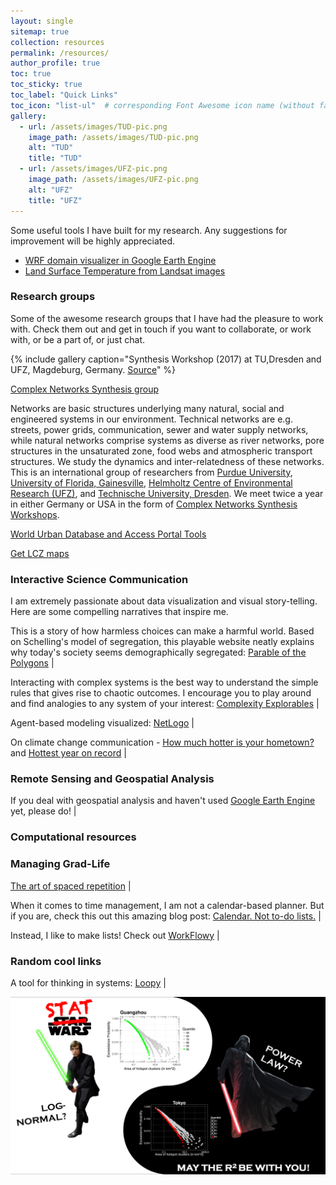 ```yaml
---
layout: single
sitemap: true
collection: resources
permalink: /resources/
author_profile: true
toc: true
toc_sticky: true
toc_label: "Quick Links"
toc_icon: "list-ul"  # corresponding Font Awesome icon name (without fa prefix)
gallery:
  - url: /assets/images/TUD-pic.png
    image_path: /assets/images/TUD-pic.png
    alt: "TUD"
    title: "TUD"
  - url: /assets/images/UFZ-pic.png
    image_path: /assets/images/UFZ-pic.png
    alt: "UFZ"
    title: "UFZ"
---
```


Some useful tools I have built for my research. Any suggestions for improvement will be highly appreciated.

* [WRF domain visualizer in Google Earth Engine](https://code.earthengine.google.com/b49019fd1f97e7313b143992a717726c)
* [Land Surface Temperature from Landsat images](https://code.earthengine.google.com/36460b55b5c8688d50e27cbb073a0ef9)

### Research groups

Some of the awesome research groups that I have had the pleasure to work with. Check them out and get in touch if you want to collaborate, or work with, or be a part of, or just chat.

{% include gallery caption="Synthesis Workshop (2017) at TU,Dresden and UFZ, Magdeburg, Germany. <a href="https://www.ufz.de/cawr/index.php?en=41799">Source</a>" %}

[Complex Networks Synthesis group](https://www.ufz.de/cawr/index.php?en=43129)

Networks are basic structures underlying many natural, social and engineered systems in our environment. Technical networks are e.g. streets, power grids, communication, sewer and water supply networks, while natural networks comprise systems as diverse as river networks, pore structures in the unsaturated zone, food webs and atmospheric transport structures. We study the dynamics and inter-relatedness of these networks. This is an international group of researchers from [Purdue University](www.purdue.edu), [University of Florida, Gainesville](http://www.ufl.edu/), [Helmholtz Centre of Environmental Research (UFZ)](https://www.ufz.de/cawr/), and [Technische University, Dresden](https://tu-dresden.de/). We meet twice a year in either Germany or USA in the form of [Complex Networks Synthesis Workshops](https://www.ufz.de/cawr/index.php?en=42471). 

[World Urban Database and Access Portal Tools](http://www.wudapt.org/)



[Get LCZ maps](https://wudapt.cs.purdue.edu/wudaptTools/default/getlcz)



### Interactive Science Communication

I am extremely passionate about data visualization and visual story-telling. Here are some compelling narratives that inspire me.

This is a story of how harmless choices can make a harmful world. Based on Schelling's model of segregation, this playable website neatly explains why today's society seems demographically segregated: [Parable of the Polygons](https://ncase.me/polygons/) |

Interacting with complex systems is the best way to understand the simple rules that gives rise to chaotic outcomes. I encourage you to play around and find analogies to any system of your interest: [Complexity Explorables](http://www.complexity-explorables.org/) |

Agent-based modeling visualized: [NetLogo](https://ccl.northwestern.edu/netlogo/) |

On climate change communication - [How much hotter is your hometown?](https://www.nytimes.com/interactive/2018/08/30/climate/how-much-hotter-is-your-hometown.html) and [Hottest year on record](https://www.bloomberg.com/graphics/hottest-year-on-record/) |


### Remote Sensing and Geospatial Analysis

If you deal with geospatial analysis and haven't used [Google Earth Engine](https://earthengine.google.com/) yet, please do! |


### Computational resources



### Managing Grad-Life

[The art of spaced repetition](https://ncase.me/remember/)  |

When it comes to time management, I am not a calendar-based planner. But if you are, check this out this amazing blog post: [Calendar. Not to-do lists.](https://blog.usejournal.com/calendar-in-stead-of-to-do-lists-9ada86a512dd) |

Instead, I like to make lists! Check out [WorkFlowy](https://workflowy.com/) |

### Random cool links

A tool for thinking in systems: [Loopy](https://ncase.me/loopy/) |




![](/assets/images/Stat_Wars.png)

<!--
### Unordered -- Unordered -- Ordered

* unordered item
* unordered item
  * unordered
  * unordered
    1. **ordered item**
    2. **ordered item**
* unordered item
* unordered item

### Task Lists

- [x] Finish my changes
- [ ] Push my commits to Gi
-->
